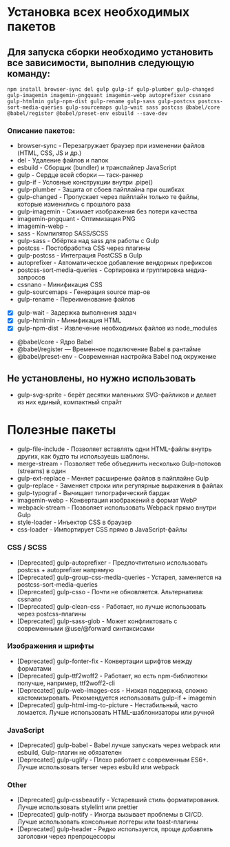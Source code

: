 # Установка всех необходимых пакетов

## Для запуска сборки необходимо установить все зависимости, выполнив следующую команду:

```shell
npm install browser-sync del gulp gulp-if gulp-plumber gulp-changed gulp-imagemin imagemin-pngquant imagemin-webp autoprefixer cssnano gulp-htmlmin gulp-npm-dist gulp-rename gulp-sass gulp-postcss postcss-sort-media-queries gulp-sourcemaps gulp-wait sass postcss @babel/core @babel/register @babel/preset-env esbuild --save-dev
```

### Описание пакетов:

- browser-sync - Перезагружает браузер при изменении файлов (HTML, CSS, JS и др.)
- del - Удаление файлов и папок
- esbuild - Сборщик (bundler) и транспайлер JavaScript
- gulp - Сердце всей сборки — таск-раннер
- gulp-if - Условные конструкции внутри .pipe()
- gulp-plumber - Защита от сбоев пайплайна при ошибках
- gulp-changed - Пропускает через пайплайн только те файлы, которые изменились с прошлого раза
- gulp-imagemin - Сжимает изображения без потери качества
- imagemin-pngquant - Оптимизация PNG
- imagemin-webp - 
- sass - Компилятор SASS/SCSS
- gulp-sass - Обёртка над sass для работы с Gulp
- postcss - Постобработка CSS через плагины
- gulp-postcss - Интеграция PostCSS в Gulp
- autoprefixer - Автоматическое добавление вендорных префиксов
- postcss-sort-media-queries - Сортировка и группировка медиа-запросов
- cssnano - Минификация CSS
- gulp-sourcemaps - Генерация source map-ов
- gulp-rename - Переименование файлов
- [x] gulp-wait - Задержка выполнения задач
- [x] gulp-htmlmin - Минификация HTML
- [x] gulp-npm-dist - Извлечение необходимых файлов из node_modules

- @babel/core - Ядро Babel
- @babel/register — Временное подключение Babel в рантайме
- @babel/preset-env - Современная настройка Babel под окружение

## Не установлены, но нужно использовать
- gulp-svg-sprite - берёт десятки маленьких SVG-файликов и делает из них единый, компактный спрайт



# Полезные пакеты

- gulp-file-include - Позволяет вставлять одни HTML-файлы внутрь других, как будто ты используешь шаблоны.
- merge-stream - Позволяет тебе объединить несколько Gulp-потоков (streams) в один
- gulp-ext-replace - Меняет расширение файлов в пайплайне Gulp
- gulp-replace - Заменяет строки или регулярные выражения в файлах
- gulp-typograf - Вычищает типографический бардак
- imagemin-webp - Конвертация изображений в формат WebP
- webpack-stream - Позволяет использовать Webpack прямо внутри Gulp
- style-loader - Инъектор CSS в браузер
- css-loader - Импортирует CSS прямо в JavaScript-файлы

### CSS / SCSS

- [Deprecated] gulp-autoprefixer - Предпочтительно использовать postcss + autoprefixer напрямую
- [Deprecated] gulp-group-css-media-queries - Устарел, заменяется на postcss-sort-media-queries
- [Deprecated] gulp-csso - Почти не обновляется. Альтернатива: cssnano
- [Deprecated] gulp-clean-css - Работает, но лучше использовать через postcss-плагины
- [Deprecated] gulp-sass-glob - Может конфликтовать с современными @use/@forward синтаксисами

### Изображения и шрифты
- [Deprecated] gulp-fonter-fix - Конвертации шрифтов между форматами
- [Deprecated] gulp-ttf2woff2 - Работает, но есть npm-библиотеки получше, например, ttf2woff2-cli
- [Deprecated] gulp-web-images-css - Низкая поддержка, сложно кастомизировать. Рекомендуется использовать gulp-if + imagemin
- [Deprecated] gulp-html-img-to-picture - Нестабильный, часто ломается. Лучше использовать HTML-шаблонизаторы или ручной <picture>

### JavaScript
- [Deprecated] gulp-babel - Babel лучше запускать через webpack или esbuild, Gulp-плагин не обязателен
- [Deprecated] gulp-uglify - Плохо работает с современным ES6+. Лучше использовать terser через esbuild или webpack

### Other
- [Deprecated] gulp-cssbeautify - Устаревший стиль форматирования. Лучше использовать stylelint или prettier
- [Deprecated] gulp-notify - Иногда вызывает проблемы в CI/CD. Лучше использовать консольные логгеры или toast-плагины
- [Deprecated] gulp-header - Редко используется, проще добавлять заголовки через препроцессоры

